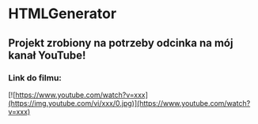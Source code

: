 # HTMLGenerator

## Projekt zrobiony na potrzeby odcinka na mój kanał YouTube!
### Link do filmu:
[![https://www.youtube.com/watch?v=xxx](https://img.youtube.com/vi/xxx/0.jpg)](https://www.youtube.com/watch?v=xxx)
